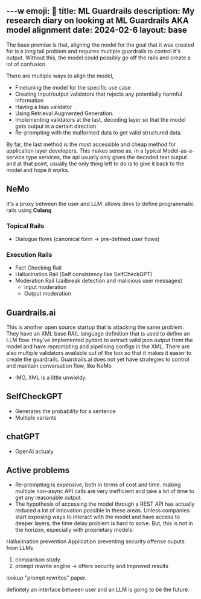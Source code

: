 ---w
emoji: 🚊
title: ML Guardrails
description: My research diary on looking at ML Guardrails AKA model alignment
date: 2024-02-6
layout: base
---

The base premise is that, aligning the model for the goal that it was created for is a long tail problem and requires multiple guardrails to control it's output. Without this, the model could possibly go off the rails and create a lot of confusion.

There are multiple ways to align the model,
- Finetuning the model for the specific use case
- Creating Input/output validators that rejects any potentially harmful information
- Having a bias validator
- Using Retrieval Augmented Generation.
- Implementing validators at the last, decoding layer so that the model gets output in a certain direction
- Re-prompting with the malformed data to get valid structured data.

By far, the last method is the most accessible and cheap method for application layer developers. This makes sense as, in a typical Model-as-a-service type services, the api usually only gives the decoded text output and at that point, usually the only thing left to do is to give it back to the model and hope it works.


## NeMo

It's a proxy between the user and LLM. allows devs to define programmatic rails using __Colang__

### Topical Rails

- Dialogue flows (canonical form -> pre-defined user flows)

### Execution Rails
- Fact Checking Rail
- Hallucination Rail (Self consistency like SelfCheckGPT)
- Moderation Rail (Jailbreak detection and malicious user messages)
  - input moderation
  - Output moderation


## Guardrails.ai 

This is another open source startup that is attacking the same problem. They have an XML base RAIL language definition that is used to define an LLM flow.
they've implemented pydant to extract valid json output from the model and have reprompting and pipelining configs in the XML.
There are also multiple validators available out of the box so that it makes it easier to create the guardrails. Guardrails.ai does not yet have strategies to control and maintain conversation flow, like NeMo

- IMO, XML is a little unwieldy.

## SelfCheckGPT

- Generates the probability for a sentence
- Multiple variants

## chatGPT
- OpenAI actualy 

## Active problems
- Re-prompting is expensive, both in  terms of cost and time. making multiple non-async API calls are very inefficient and take a lot of time to get any reasonable output.
- The hypothesis of accessing the model through a REST API has actually reduced a lot of innovation possible in these areas. Unless companies start exposing ways to interact with the model and have access to deeper layers, the time delay problem is hard to solve. But, this is not in the horizon, especially with proprietary models.


Hallucination prevention
Application preventing security offense ouputs from LLMs

1. comparison study.
2. prompt rewrite engine -> offers security and improved results

lookup "prompt rewrites" paper.

definitely an interface between user and an LLM is going to be the future.

